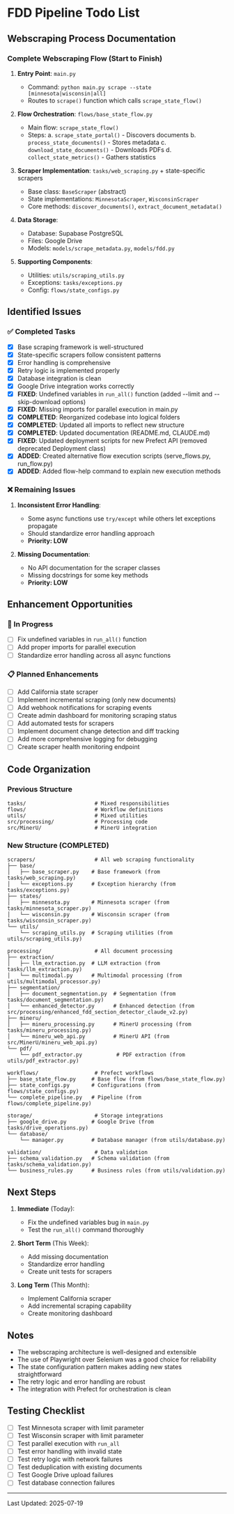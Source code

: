 # FDD Pipeline Todo List

## Webscraping Process Documentation

### Complete Webscraping Flow (Start to Finish)

1. **Entry Point**: `main.py`
   - Command: `python main.py scrape --state [minnesota|wisconsin|all]`
   - Routes to `scrape()` function which calls `scrape_state_flow()`

2. **Flow Orchestration**: `flows/base_state_flow.py`
   - Main flow: `scrape_state_flow()`
   - Steps:
     a. `scrape_state_portal()` - Discovers documents
     b. `process_state_documents()` - Stores metadata
     c. `download_state_documents()` - Downloads PDFs
     d. `collect_state_metrics()` - Gathers statistics

3. **Scraper Implementation**: `tasks/web_scraping.py` + state-specific scrapers
   - Base class: `BaseScraper` (abstract)
   - State implementations: `MinnesotaScraper`, `WisconsinScraper`
   - Core methods: `discover_documents()`, `extract_document_metadata()`

4. **Data Storage**:
   - Database: Supabase PostgreSQL
   - Files: Google Drive
   - Models: `models/scrape_metadata.py`, `models/fdd.py`

5. **Supporting Components**:
   - Utilities: `utils/scraping_utils.py`
   - Exceptions: `tasks/exceptions.py`
   - Config: `flows/state_configs.py`

## Identified Issues

### ✅ Completed Tasks
- [x] Base scraping framework is well-structured
- [x] State-specific scrapers follow consistent patterns
- [x] Error handling is comprehensive
- [x] Retry logic is implemented properly
- [x] Database integration is clean
- [x] Google Drive integration works correctly
- [x] **FIXED**: Undefined variables in `run_all()` function (added --limit and --skip-download options)
- [x] **FIXED**: Missing imports for parallel execution in main.py
- [x] **COMPLETED**: Reorganized codebase into logical folders
- [x] **COMPLETED**: Updated all imports to reflect new structure
- [x] **COMPLETED**: Updated documentation (README.md, CLAUDE.md)
- [x] **FIXED**: Updated deployment scripts for new Prefect API (removed deprecated Deployment class)
- [x] **ADDED**: Created alternative flow execution scripts (serve_flows.py, run_flow.py)
- [x] **ADDED**: Added flow-help command to explain new execution methods

### ❌ Remaining Issues

1. **Inconsistent Error Handling**:
   - Some async functions use `try/except` while others let exceptions propagate
   - Should standardize error handling approach
   - **Priority: LOW**

2. **Missing Documentation**:
   - No API documentation for the scraper classes
   - Missing docstrings for some key methods
   - **Priority: LOW**

## Enhancement Opportunities

### 🔄 In Progress
- [ ] Fix undefined variables in `run_all()` function
- [ ] Add proper imports for parallel execution
- [ ] Standardize error handling across all async functions

### 📋 Planned Enhancements
- [ ] Add California state scraper
- [ ] Implement incremental scraping (only new documents)
- [ ] Add webhook notifications for scraping events
- [ ] Create admin dashboard for monitoring scraping status
- [ ] Add automated tests for scrapers
- [ ] Implement document change detection and diff tracking
- [ ] Add more comprehensive logging for debugging
- [ ] Create scraper health monitoring endpoint

## Code Organization

### Previous Structure
```
tasks/                      # Mixed responsibilities
flows/                      # Workflow definitions
utils/                      # Mixed utilities
src/processing/             # Processing code
src/MinerU/                 # MinerU integration
```

### New Structure (COMPLETED)
```
scrapers/                   # All web scraping functionality
├── base/                   
│   ├── base_scraper.py    # Base framework (from tasks/web_scraping.py)
│   └── exceptions.py      # Exception hierarchy (from tasks/exceptions.py)
├── states/                
│   ├── minnesota.py       # Minnesota scraper (from tasks/minnesota_scraper.py)
│   └── wisconsin.py       # Wisconsin scraper (from tasks/wisconsin_scraper.py)
└── utils/
    └── scraping_utils.py  # Scraping utilities (from utils/scraping_utils.py)

processing/                 # All document processing
├── extraction/
│   ├── llm_extraction.py  # LLM extraction (from tasks/llm_extraction.py)
│   └── multimodal.py      # Multimodal processing (from utils/multimodal_processor.py)
├── segmentation/
│   ├── document_segmentation.py  # Segmentation (from tasks/document_segmentation.py)
│   └── enhanced_detector.py      # Enhanced detection (from src/processing/enhanced_fdd_section_detector_claude_v2.py)
├── mineru/
│   ├── mineru_processing.py      # MinerU processing (from tasks/mineru_processing.py)
│   └── mineru_web_api.py         # MinerU API (from src/MinerU/mineru_web_api.py)
└── pdf/
    └── pdf_extractor.py           # PDF extraction (from utils/pdf_extractor.py)

workflows/                  # Prefect workflows
├── base_state_flow.py     # Base flow (from flows/base_state_flow.py)
├── state_configs.py       # Configurations (from flows/state_configs.py)
└── complete_pipeline.py   # Pipeline (from flows/complete_pipeline.py)

storage/                    # Storage integrations
├── google_drive.py        # Google Drive (from tasks/drive_operations.py)
└── database/
    └── manager.py         # Database manager (from utils/database.py)

validation/                 # Data validation
├── schema_validation.py   # Schema validation (from tasks/schema_validation.py)
└── business_rules.py      # Business rules (from utils/validation.py)
```

## Next Steps

1. **Immediate** (Today):
   - Fix the undefined variables bug in `main.py`
   - Test the `run_all()` command thoroughly

2. **Short Term** (This Week):
   - Add missing documentation
   - Standardize error handling
   - Create unit tests for scrapers

3. **Long Term** (This Month):
   - Implement California scraper
   - Add incremental scraping capability
   - Create monitoring dashboard

## Notes

- The webscraping architecture is well-designed and extensible
- The use of Playwright over Selenium was a good choice for reliability
- The state configuration pattern makes adding new states straightforward
- The retry logic and error handling are robust
- The integration with Prefect for orchestration is clean

## Testing Checklist

- [ ] Test Minnesota scraper with limit parameter
- [ ] Test Wisconsin scraper with limit parameter
- [ ] Test parallel execution with `run_all`
- [ ] Test error handling with invalid state
- [ ] Test retry logic with network failures
- [ ] Test deduplication with existing documents
- [ ] Test Google Drive upload failures
- [ ] Test database connection failures

---
Last Updated: 2025-07-19